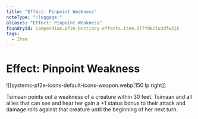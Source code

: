 ```yaml
---
title: "Effect: Pinpoint Weakness"
noteType: ":luggage:"
aliases: "Effect: Pinpoint Weakness"
foundryId: Compendium.pf2e.bestiary-effects.Item.Il7YN8zlu3dfw3IE
tags:
  - Item
---
```


# Effect: Pinpoint Weakness
![[systems-pf2e-icons-default-icons-weapon.webp|150 lp right]]

Tsimaan points out a weakness of a creature within 30 feet. Tsimaan and all allies that can see and hear her gain a +1 status bonus to their attack and damage rolls against that creature until the beginning of her next turn.
